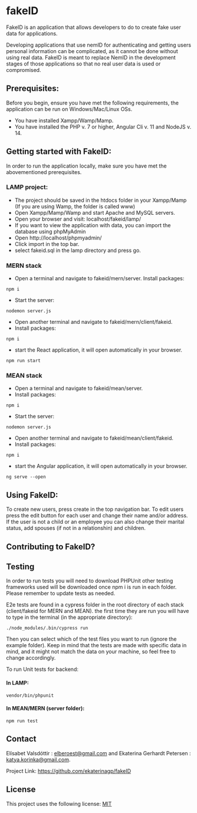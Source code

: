 # fakeID
FakeID is an application that allows developers to do to create fake user data for applications.

Developing applications that use nemID for authenticating and getting users personal information can be complicated, as it cannot be done without using real data. FakeID is meant to replace NemID in the development stages of those applications so that no real user data is used or compromised.


## Prerequisites:
Before you begin, ensure you have met the following requirements, the application can be run on Windows/Mac/Linux OSs.

- You have installed Xampp/Wamp/Mamp.
- You have installed the PHP v. 7 or higher, Angular Cli v. 11 and NodeJS v. 14.


## Getting started with FakeID:
In order to run the application locally, make sure you have met the abovementioned prerequisites.

### LAMP project:

- The project should be saved in the htdocs folder in your Xampp/Mamp (If you are using Wamp, the folder is called www)
- Open Xampp/Mamp/Wamp and start Apache and MySQL servers.
- Open your browser and visit: localhost/fakeid/lamp/
- If you want to view the application with data, you can import the database using phpMyAdmin
- Open http://localhost/phpmyadmin/
- Click import in the top bar.
- select fakeid.sql in the lamp directory and press go.


### MERN stack
 - Open a terminal and navigate to fakeid/mern/server.
 Install packages:
 ```
 npm i
 ```
 - Start the server:
 ```
nodemon server.js
```
 - Open another terminal and navigate to fakeid/mern/client/fakeid.
- Install packages:
 ```
 npm i
```
 - start the React application, it will open automatically in your browser.
 ```
 npm run start
 ```

### MEAN stack
 - Open a terminal and navigate to fakeid/mean/server.
 - Install packages:
 ```
 npm i
 ```
 - Start the server:
 ```
nodemon server.js
```
 - Open another terminal and navigate to fakeid/mean/client/fakeid.
- Install packages:
 ```
 npm i
```
 - start the Angular application, it will open automatically in your browser.
 ```
 ng serve --open
 ```
 
## Using FakeID:

To create new users, press create in the top navigation bar.
 To edit users press the edit button for each user and change their name and/or address. If the user is not a child or an employee you can also change their marital status, add spouses (if not in a relationshin) and children.

## Contributing to FakeID?


## Testing 
In order to run tests you will need to download PHPUnit other testing frameworks used will be downloaded once npm i is run in each folder. 
Please remember to update tests as needed.

 E2e tests are found in a cypress folder in the root directory of each stack (client/fakeid for MERN and MEAN). the first time they are run you will have to type in the terminal (in the appropriate directory):
 ```
 ./node_modules/.bin/cypress run
 ```

Then you can select which of the test files you want to run (ignore the example folder). Keep in mind that the tests are made with specific data in mind, and it might not match the data on your machine, so feel free to change accordingly.

To run Unit tests for backend:
#### In LAMP:
 ```
vendor/bin/phpunit
 ```
#### In MEAN/MERN (server folder):
 ```
 npm run test
 ```


## Contact
Elísabet Valsdóttir : elberoest@gmail.com and Ekaterina Gerhardt Petersen : katya.korinka@gmail.com.

Project Link: https://github.com/ekaterinagp/fakeID

## License
This project uses the following license: [MIT](https://choosealicense.com/licenses/mit/)


